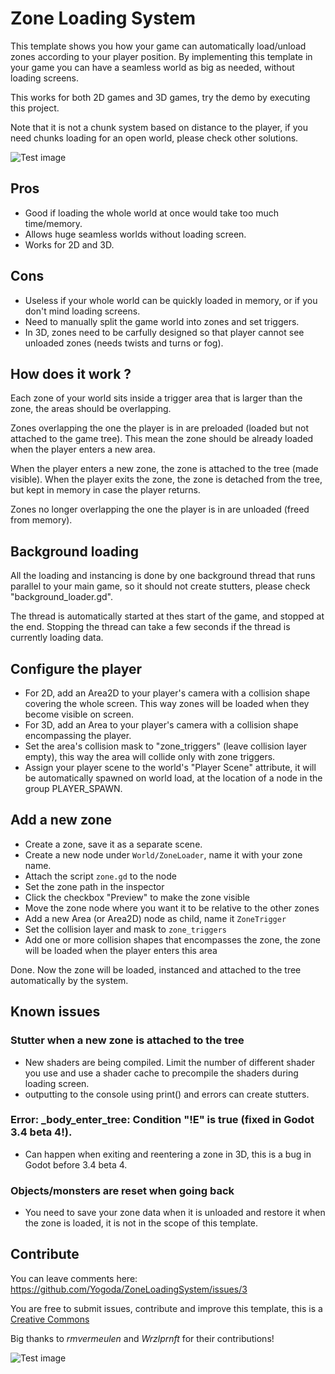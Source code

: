 # Zone Loading System

This template shows you how your game can automatically load/unload zones according to your player position. By implementing this template in your game you can have a seamless world as big as needed, without loading screens.

This works for both 2D games and 3D games, try the demo by executing this project.

Note that it is not a chunk system based on distance to the player, if you need chunks loading for an open world, please check other solutions.

![Test image](screenshots/world.png)

## Pros
- Good if loading the whole world at once would take too much time/memory.
- Allows huge seamless worlds without loading screen.
- Works for 2D and 3D.

## Cons
- Useless if your whole world can be quickly loaded in memory, or if you don't mind loading screens.
- Need to manually split the game world into zones and set triggers.
- In 3D, zones need to be carfully designed so that player cannot see unloaded zones (needs twists and turns or fog).

## How does it work ?

Each zone of your world sits inside a trigger area that is larger than the zone, the areas should be overlapping.

Zones overlapping the one the player is in are preloaded (loaded but not attached to the game tree). This mean the zone should be already loaded when the player enters a new area.

When the player enters a new zone, the zone is attached to the tree (made visible).
When the player exits the zone, the zone is detached from the tree, but kept in memory in case the player returns.

Zones no longer overlapping the one the player is in are unloaded (freed from memory).

## Background loading

All the loading and instancing is done by one background thread that runs parallel to your main game, so it should not create stutters, please check "background_loader.gd". 

The thread is automatically started at thes start of the game, and stopped at the end. Stopping the thread can take a few seconds if the thread is currently loading data.

## Configure the player

- For 2D, add an Area2D to your player's camera with a collision shape covering the whole screen. This way zones will be loaded when they become visible on screen.
- For 3D, add an Area to your player's camera with a collision shape encompassing the player.
- Set the area's collision mask to "zone_triggers" (leave collision layer empty), this way the area will collide only with zone triggers.
- Assign your player scene to the world's "Player Scene" attribute, it will be automatically spawned on world load, at the location of a node in the group PLAYER_SPAWN.

## Add a new zone

- Create a zone, save it as a separate scene.
- Create a new node under `World/ZoneLoader`, name it with your zone name.
- Attach the script `zone.gd` to the node
- Set the zone path in the inspector
- Click the checkbox "Preview" to make the zone visible
- Move the zone node where you want it to be relative to the other zones
- Add a new Area (or Area2D) node as child, name it `ZoneTrigger`
- Set the collision layer and mask to `zone_triggers`
- Add one or more collision shapes that encompasses the zone, the zone will be loaded when the player enters this area

Done. Now the zone will be loaded, instanced and attached to the tree automatically by the system.

## Known issues

### Stutter when a new zone is attached to the tree
- New shaders are being compiled. Limit the number of different shader you use and use a shader cache to precompile the shaders during loading screen.
- outputting to the console using print() and errors can create stutters.

### Error: _body_enter_tree: Condition "!E" is true (fixed in Godot 3.4 beta 4!).

- Can happen when exiting and reentering a zone in 3D, this is a bug in Godot before 3.4 beta 4.

### Objects/monsters are reset when going back

- You need to save your zone data when it is unloaded and restore it when the zone is loaded, it is not in the scope of this template.

## Contribute

You can leave comments here: https://github.com/Yogoda/ZoneLoadingSystem/issues/3

You are free to submit issues, contribute and improve this template, this is a [Creative Commons](https://creativecommons.org/publicdomain/zero/1.0/)

Big thanks to *rmvermeulen* and *Wrzlprnft* for their contributions!

![Test image](screenshots/demo.png)
